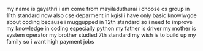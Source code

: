 my name is gayathri
i am come from mayiladuthurai
i choose cs group in 11th standard 
now also cse deparment in kgisl 
i have only basic knowlwgde about coding 
because i muggupped in 12th standard
so i need to improve my knowledge in coding especially python
my father is driver
my mother is system operator 
my brother studied 7th standard 
my wish is to build up my family 
so i want high payment jobs 
